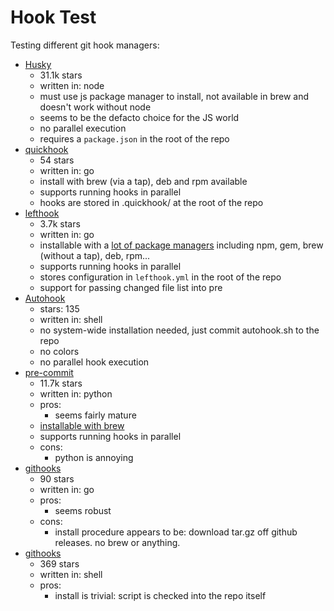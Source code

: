 # Hook Test

Testing different git hook managers:

* [Husky](https://github.com/typicode/husky)
  * 31.1k stars
  * written in: node
  * must use js package manager to install, not available in brew and doesn't
    work without node
  * seems to be the defacto choice for the JS world
  * no parallel execution
  * requires a `package.json` in the root of the repo
* [quickhook](https://github.com/dirk/quickhook)
  * 54 stars
  * written in: go
  * install with brew (via a tap), deb and rpm available
  * supports running hooks in parallel
  * hooks are stored in .quickhook/ at the root of the repo
* [lefthook](https://github.com/evilmartians/lefthook)
  * 3.7k stars
  * written in: go
  * installable with a [lot of package managers](https://github.com/evilmartians/lefthook/blob/master/docs/install.md)
    including npm, gem, brew (without a tap), deb, rpm...
  * supports running hooks in parallel
  * stores configuration in `lefthook.yml` in the root of the repo
  * support for passing changed file list into pre
* [Autohook](https://github.com/Autohook/Autohook)
  * stars: 135
  * written in: shell
  * no system-wide installation needed, just commit autohook.sh to the repo
  * no colors
  * no parallel hook execution
* [pre-commit](https://github.com/pre-commit/pre-commit)
  * 11.7k stars
  * written in: python
  * pros:
    * seems fairly mature
  * [installable with brew](https://pre-commit.com/#install)
  * supports running hooks in parallel
  * cons:
    * python is annoying
* [githooks](https://github.com/gabyx/githooks)
  * 90 stars
  * written in: go
  * pros:
    * seems robust
  * cons:
    * install procedure appears to be: download tar.gz off github releases. no
      brew or anything.
* [githooks](https://github.com/rycus86/githooks)
  * 369 stars
  * written in: shell
  * pros:
    * install is trivial: script is checked into the repo itself
